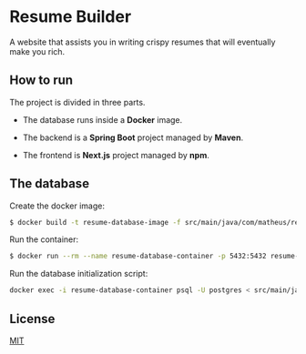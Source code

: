 # Resume Builder

A website that assists you in writing crispy resumes that will eventually make you rich.

## How to run

The project is divided in three parts.

- The database runs inside a **Docker** image.

- The backend is a **Spring Boot** project managed by **Maven**.

- The frontend is **Next.js** project managed by **npm**.

## The database

Create the docker image:

```bash
$ docker build -t resume-database-image -f src/main/java/com/matheus/resumebuilder/infrastructure/Dockerfile .
```

Run the container:

```bash
$ docker run --rm --name resume-database-container -p 5432:5432 resume-database-image
```

Run the database initialization script:

```bash
docker exec -i resume-database-container psql -U postgres < src/main/java/com/matheus/resumebuilder/infrastructure/init.sql
```

## License

[MIT](https://choosealicense.com/licenses/mit/)